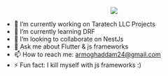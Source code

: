 <p align="center">
  <img src ="https://github-readme-stats.vercel.app/api/top-langs/?username=armoghaddam&layout=compact&hide_border=true&theme=darcula&bg_color=00000000&langs_count=6&hide=jupyter%20notebook,tex,css,php">

</p>

- 🔭 I’m currently working on Taratech LLC Projects
- 🌱 I’m currently learning DRF
- 👯 I’m looking to collaborate on NestJs
- 💬 Ask me about Flutter & js frameworks
- 📫 How to reach me: armoghaddam24@gmail.com
- ⚡ Fun fact: I kill myself with js frameworks :)

